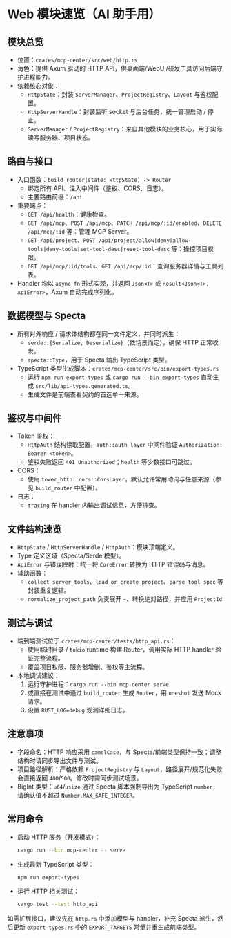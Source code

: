 # Web 模块速览（AI 助手用）

## 模块总览

- 位置：`crates/mcp-center/src/web/http.rs`
- 角色：提供 Axum 驱动的 HTTP API，供桌面端/WebUI/研发工具访问后端守护进程能力。
- 依赖核心对象：
  - `HttpState`：封装 `ServerManager`、`ProjectRegistry`、`Layout` 与鉴权配置。
  - `HttpServerHandle`：封装监听 socket 与后台任务，统一管理启动 / 停止。
  - `ServerManager` / `ProjectRegistry`：来自其他模块的业务核心，用于实际读写服务器、项目状态。

## 路由与接口

- 入口函数：`build_router(state: HttpState) -> Router`
  - 绑定所有 API、注入中间件（鉴权、CORS、日志）。
  - 主要路由前缀：`/api`.
- 重要端点：
  - `GET /api/health`：健康检查。
  - `GET /api/mcp`、`POST /api/mcp`、`PATCH /api/mcp/:id/enabled`、`DELETE /api/mcp/:id` 等：管理 MCP Server。
  - `GET /api/project`、`POST /api/project/allow|deny|allow-tools|deny-tools|set-tool-desc|reset-tool-desc` 等：操控项目权限。
  - `GET /api/mcp/:id/tools`、`GET /api/mcp/:id`：查询服务器详情与工具列表。
- Handler 均以 `async fn` 形式实现，并返回 `Json<T>` 或 `Result<Json<T>, ApiError>`，Axum 自动完成序列化。

## 数据模型与 Specta

- 所有对外响应 / 请求体结构都在同一文件定义，并同时派生：
  - `serde::{Serialize, Deserialize}`（依场景而定），确保 HTTP 正常收发。
  - `specta::Type`，用于 Specta 输出 TypeScript 类型。
- TypeScript 类型生成脚本：`crates/mcp-center/src/bin/export-types.rs`
  - 运行 `npm run export-types` 或 `cargo run --bin export-types` 自动生成 `src/lib/api-types.generated.ts`。
  - 生成文件是前端查看契约的首选单一来源。

## 鉴权与中间件

- Token 鉴权：
  - `HttpAuth` 结构读取配置，`auth::auth_layer` 中间件验证 `Authorization: Bearer <token>`。
  - 鉴权失败返回 `401 Unauthorized`；`health` 等少数接口可跳过。
- CORS：
  - 使用 `tower_http::cors::CorsLayer`，默认允许常用动词与任意来源（参见 `build_router` 中配置）。
- 日志：
  - `tracing` 在 handler 内输出调试信息，方便排查。

## 文件结构速览

- `HttpState` / `HttpServerHandle` / `HttpAuth`：模块顶端定义。
- Type 定义区域（Specta/Serde 模型）。
- `ApiError` 与错误映射：统一将 `CoreError` 转换为 HTTP 错误码与消息。
- 辅助函数：
  - `collect_server_tools`、`load_or_create_project`、`parse_tool_spec` 等封装重复逻辑。
  - `normalize_project_path` 负责展开 `~`、转换绝对路径，并应用 `ProjectId`.

## 测试与调试

- 端到端测试位于 `crates/mcp-center/tests/http_api.rs`：
  - 使用临时目录 / `tokio` runtime 构建 Router，调用实际 HTTP handler 验证完整流程。
  - 覆盖项目权限、服务器增删、鉴权等主流程。
- 本地调试建议：
  1. 运行守护进程：`cargo run --bin mcp-center serve`.
  2. 或直接在测试中通过 `build_router` 生成 `Router`，用 `oneshot` 发送 Mock 请求。
  3. 设置 `RUST_LOG=debug` 观测详细日志。

## 注意事项

- 字段命名：HTTP 响应采用 `camelCase`，与 Specta/前端类型保持一致；调整结构时请同步导出文件与测试。
- 项目路径解析：严格依赖 `ProjectRegistry` 与 `Layout`，路径展开/规范化失败会直接返回 `400`/`500`。修改时需同步测试场景。
- BigInt 类型：`u64`/`usize` 通过 Specta 脚本强制导出为 TypeScript `number`，请确认值不超过 `Number.MAX_SAFE_INTEGER`。

## 常用命令

- 启动 HTTP 服务（开发模式）：

  ```bash
  cargo run --bin mcp-center -- serve
  ```

- 生成最新 TypeScript 类型：

  ```bash
  npm run export-types
  ```

- 运行 HTTP 相关测试：

  ```bash
  cargo test --test http_api
  ```

如需扩展接口，建议先在 `http.rs` 中添加模型与 handler，补充 Specta 派生，然后更新 `export-types.rs` 中的 `EXPORT_TARGETS` 常量并重生成前端类型。
